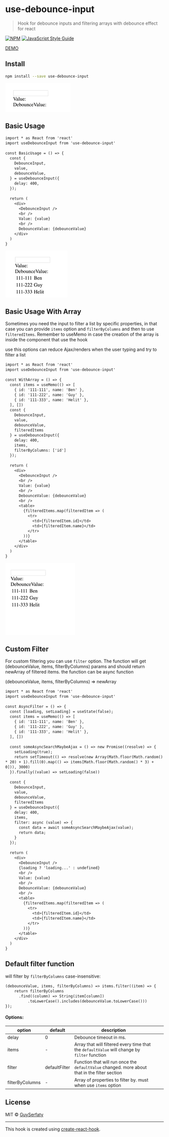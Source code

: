 # use-debounce-input

> Hook for debounce inputs and filtering arrays with debounce effect for react

[![NPM](https://img.shields.io/npm/v/use-debounce-input.svg)](https://www.npmjs.com/package/use-debounce-input) [![JavaScript Style Guide](https://img.shields.io/badge/code_style-standard-brightgreen.svg)](https://standardjs.com)

[DEMO](https://codesandbox.io/s/wizardly-voice-1cx8e)

## Install

```bash
npm install --save use-debounce-input
```


![](example/basicusage.gif)
## Basic Usage

```tsx
import * as React from 'react'
import useDebounceInput from 'use-debounce-input'

const BasicUsage = () => {
  const {
    DebounceInput,
    value,
    debounceValue,
  } = useDebounceInput({
    delay: 400,
  });

  return (
    <div>
      <DebounceInput />
      <br />
      Value: {value}
      <br />
      DebounceValue: {debounceValue}
    </div>
  )
}
```

![](example/withlist.gif)
## Basic Usage With Array
Sometimes you need the input to filter a list by specific properties, in that case you can provide `items` option and `filterByColumns` and then to use `filteredItems`. 
Remember to useMemo in case the creation of the array is inside the component that use the hook

use this options can reduce Ajax/renders when the user typing and try to filter a list

```tsx
import * as React from 'react'
import useDebounceInput from 'use-debounce-input'

const WithArray = () => {
  const items = useMemo(() => [
    { id: '111-111', name: 'Ben' },
    { id: '111-222', name: 'Guy' },
    { id: '111-333', name: 'Helit' },
  ], [])
  const {
    DebounceInput,
    value,
    debounceValue,
    filteredItems
  } = useDebounceInput({
    delay: 400,
    items,
    filterByColumns: ['id']
  });

  return (
    <div>
      <DebounceInput />
      <br />
      Value: {value}
      <br />
      DebounceValue: {debounceValue}
      <br />
      <table>
        {filteredItems.map(filteredItem => (
          <tr>
            <td>{filteredItem.id}</td>
            <td>{filteredItem.name}</td>
          </tr>
        ))}
      </table>
    </div>
  )
}
```

![](example/customasyncfilter.gif)
## Custom Filter
For custom filtering you can use `filter` option. The function will get (debounceValue, items, filterByColumns) params and should return newArray of filtered items. the function can be async function

(debounceValue, items, filterByColumns) => newArray

```tsx
import * as React from 'react'
import useDebounceInput from 'use-debounce-input'

const AsyncFilter = () => {
  const [loading, setLoading] = useState(false);
  const items = useMemo(() => [
    { id: '111-111', name: 'Ben' },
    { id: '111-222', name: 'Guy' },
    { id: '111-333', name: 'Helit' },
  ], [])

  const someAsyncSearchMaybeAjax = () => new Promise((resolve) => {
    setLoading(true);
    return setTimeout(() => resolve(new Array(Math.floor(Math.random() * 20) + 1).fill(0).map(() => items[Math.floor(Math.random() * 3) + 0])), 3000)
  }).finally((value) => setLoading(false))

  const {
    DebounceInput,
    value,
    debounceValue,
    filteredItems
  } = useDebounceInput({
    delay: 400,
    items,
    filter: async (value) => {
      const data = await someAsyncSearchMaybeAjax(value);
      return data;
    }
  });

  return (
    <div>
      <DebounceInput />
      {loading ? 'loading...' : undefined}
      <br />
      Value: {value}
      <br />
      DebounceValue: {debounceValue}
      <br />
      <table>
        {filteredItems.map(filteredItem => (
          <tr>
            <td>{filteredItem.id}</td>
            <td>{filteredItem.name}</td>
          </tr>
        ))}
      </table>
    </div>
  )
}

```


## Default filter function
will filter by `filterByColumns` case-insensitive:
```tsx
(debounceValue, items, filterByColumns) => items.filter((item) => {
    return filterByColumns
      .find((column) => String(item[column])
          .toLowerCase().includes(debounceValue.toLowerCase()))
});
```

#### Options:

| option          | default         | description                                                                                   |   |   |
|-----------------|-----------------|-----------------------------------------------------------------------------------------------|---|---|
| delay           | 0               | Debounce timeout in ms.                                                                       |   |   |
| items           | -               | Array that will filtered every time that the `defaultValue` will change by `filter` function  |   |   |
| filter          | defaultFilter | Function that will run once the `defaultValue` changed. more about that in the filter section |   |   |
| filterByColumns | -               | Array of properties to filter by. must when use `items` option                                |   |   |

## License

MIT © [GuySerfaty](https://github.com/GuySerfaty)

---

This hook is created using [create-react-hook](https://github.com/hermanya/create-react-hook).
